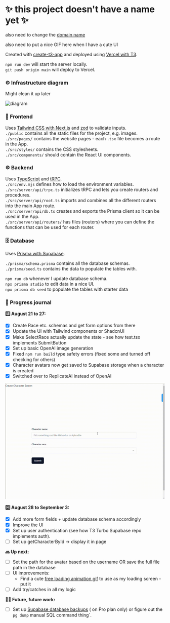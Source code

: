 # ✨ this project doesn't have a name yet ✨

also need to change the [domain name](https://supabase-game.vercel.app/)

also need to put a nice GIF here when I have a cute UI

Created with [create-t3-app](https://create.t3.gg/) and deployed
using [Vercel with T3](https://create.t3.gg/en/deployment/vercel).

`npm run dev` will start the server locally.  
`git push origin main` will deploy to Vercel.

### ⚙️ Infrastructure diagram

Might clean it up later

![diagram](https://github.com/nadiaenh/supabase-game/blob/main/public/components_diagram.png)

### 🎀 Frontend

Uses [Tailwind CSS with Next.js](https://tailwindcss.com/docs/guides/nextjs) and [zod](https://zod.dev/) to validate
inputs.  
`./public` contains all the static files for the project, e.g. images.  
`./src/pages/` contains the website pages - each `.tsx` file becomes a route in the App.  
`./src/styles/` contains the CSS stylesheets.  
`./src/components/` should contain the React UI components.

### ⚙️ Backend

Uses [TypeScript](https://www.typescriptlang.org/) and [tRPC](https://trpc.io/).  
`./src/env.mjs` defines how to load the environment variables.
`./src/server/api/trpc.ts` initializes tRPC and lets you create routers and procedures.  
`./src/server/api/root.ts` imports and combines all the different routers into the main App route.  
`./src/server/api/db.ts` creates and exports the Prisma client so it can be used in the App.  
`./src/server/api/routers/` has files (routers) where you can define the functions that can be used for each router.

### 🗄️ Database

Uses [Prisma with Supabase](https://www.prisma.io/docs/guides/database/supabase).

`./prisma/schema.prisma` contains all the database schemas.  
`./prisma/seed.ts` contains the data to populate the tables with.

`npm run db` whenever I update database schema.  
`npx prisma studio` to edit data in a nice UI.   
`npx prisma db seed` to populate the tables with starter data

### 📓 Progress journal

**1️⃣ August 21 to 27:**

- [X] Create Race etc. schemas and get form options from there
- [X] Update the UI with Tailwind components or ShadcnUI
- [X] Make SelectRace actually update the state - see how test.tsx implements SubmitButton
- [X] Set up basic OpenAI image generation
- [X] Fixed `npm run build` type safety errors (fixed some and turned off checking for others)
- [X] Character avatars now get saved to Supabase storage when a character is created
- [X] Switched over to ReplicateAI instead of OpenAI

![](/public/screenshots/week1-ui.gif)

**2️⃣ August 28 to September 3:**

- [X] Add more form fields + update database schema accordingly
- [X] Improve the UI
- [X] Set up user authentication (see how T3 Turbo Supabase repo implements auth).
- [ ] Set up getCharacterById -> display it in page

**🔜 Up next:**

- [ ] Set the path for the avatar based on the username OR save the full file path in the database
- [ ] UI improvements:
    - Find a cute [free loading animation gif](https://lottiefiles.com/featured) to use as my loading screen - put it
- [ ] Add try/catches in all my logic

**👵🏽 Future, future work:**

- [ ] Set
  up [Supabase database backups](https://supabase.com/dashboard/project/niyrisfdjxcwffpdpzqp/database/backups/scheduled) (
  on Pro plan only) or figure out the `pg dump` manual SQL command thing`.